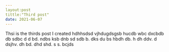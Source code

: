 ```yaml
---
layout:post
tittle:"Third post"
date: 2021-06-07
---
```

Thsi is the thirds post I created hdhhsdsd  vjhdugdsgsb hucdb wbc dxcbdb db sdbc d d bd. ndbs ksb dnb sd sdb b.  dks du bs hbdh  db. h dh ddv. d dsjhv. dh bd. dhd shd.  s s. bcjds

